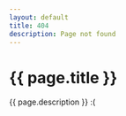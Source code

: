 ```yaml
---
layout: default
title: 404
description: Page not found
---
```


# {{ page.title }}
{{ page.description }} :(

